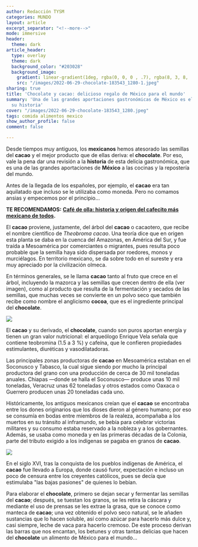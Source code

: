 ```yaml
---
author: Redacción TYSM
categories: MUNDO
layout: article
excerpt_separator: "<!--more-->"
mode: immersive
header:
  theme: dark
article_header:
  type: overlay
  theme: dark
  background_color: "#203028"
  background_image:
    gradient: linear-gradient(1deg, rgba(0, 0, 0 , .7), rgba(8, 3, 8, .9))
    src: "/images/2022-06-29-chocolate-183543_1280-1.jpeg"
sharing: true
title: 'Chocolate y cacao: delicioso regalo de México para el mundo'
summary: 'Una de las grandes aportaciones gastronómicas de México es el cacao: conoce
  su historia'
cover: "/images/2022-06-29-chocolate-183543_1280.jpeg"
tags: comida alimentos mexico
show_author_profile: false
comment: false

---
```

Desde tiempos muy antiguos, los **mexicanos** hemos atesorado las semillas del **cacao** y el mejor producto que de ellas deriva: el **chocolate**. Por eso, vale la pena dar una revisión a la **historia** de esta delicia gastronómica, que es una de las grandes aportaciones de **México** a las cocinas y la repostería del mundo.

Antes de la llegada de los españoles, por ejemplo, el **cacao** era tan aquilatado que incluso se le utilizaba como moneda. Pero no comamos ansias y empecemos por el principio…

**TE RECOMENDAMOS:** [**Café de olla: historia y origen del cafecito más mexicano de todos**](https://blog.tonoysumariachi.com/gastronomia/2022/08/22/cafe-de-olla-historia-y-origen-del-cafecito-mas-mexicano-de-todos.html)**.**

El **cacao** proviene, justamente, del árbol del **cacao** o cacaotero, que recibe el nombre científico de _Theobroma cacao_. Una teoría dice que en origen esta planta se daba en la cuenca del Amazonas, en América del Sur, y fue traída a Mesoamérica por comerciantes o migrantes, pues resulta poco probable que la semilla haya sido dispersada por roedores, monos y murciélagos. En territorio mexicano, se da sobre todo en el sureste y era muy apreciado por la civilización olmeca.

En términos generales, se le llama **cacao** tanto al fruto que crece en el árbol, incluyendo la mazorca y las semillas que crecen dentro de ella (ver imagen), como al producto que resulta de la fermentación y secados de las semillas, que muchas veces se convierte en un polvo seco que también recibe como nombre el anglicismo **cocoa**, que es el ingrediente principal del **chocolate**.

![](https://upload.wikimedia.org/wikipedia/commons/thumb/0/01/Cacao-pod-k4636-14.jpg/1024px-Cacao-pod-k4636-14.jpg)

El **cacao** y su derivado, el **chocolate**, cuando son puros aportan energía y tienen un gran valor nutricional: el arqueólogo Enrique Vela señala que contiene teobromina (1.5 a 3 %) y cafeína, que le confieren propiedades estimulantes, diuréticas y vasodilatadoras.

Las principales zonas productoras de **cacao** en Mesoamérica estaban en el Soconusco y Tabasco, la cual sigue siendo por mucho la principal productora del grano con una producción de cerca de 30 mil toneladas anuales. Chiapas —donde se halla el Soconusco— produce unas 10 mil toneladas, Veracruz unas 62 toneladas y otros estados como Oaxaca o Guerrero producen unas 20 toneladas cada uno.

Históricamente, los antiguos mexicanos creían que el **cacao** se encontraba entre los dones originarios que los dioses dieron al género humano; por eso se consumía en bodas entre miembros de la realeza, acompañaba a los muertos en su tránsito al inframundo, se bebía para celebrar victorias militares y su consumo estaba reservado a la nobleza y a los gobernantes. Además, se usaba como moneda y en las primeras décadas de la Colonia, parte del tributo exigido a los indígenas se pagaba en granos de **cacao**.

![](https://upload.wikimedia.org/wikipedia/commons/thumb/5/5a/Matadecacao.jpg/682px-Matadecacao.jpg)

En el siglo XVI, tras la conquista de los pueblos indígenas de América, el **cacao** fue llevado a Europa, donde causó furor, expectación e incluso un poco de censura entre los creyentes católicos, pues se decía que estimulaba "las bajas pasiones" de quienes lo bebían.

Para elaborar el **chocolate**, primero se dejan secar y fermentar las semillas del **cacao**; después, se tuestan los granos, se les retira la cáscara y mediante el uso de prensas se les extrae la grasa, que se conoce como manteca de **cacao**; una vez obtenido el polvo seco natural, se le añaden sustancias que lo hacen soluble, así como azúcar para hacerlo más dulce y, casi siempre, leche de vaca para hacerlo cremoso. De este proceso derivan las barras que nos encantan, los betunes y otras tantas delicias que hacen del **chocolate** un alimento de México para el mundo…